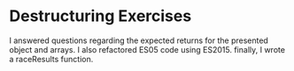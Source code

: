 # Destructuring Exercises
I answered questions regarding the expected returns for the presented object and arrays. I also refactored ES05 code using ES2015. finally, I wrote a raceResults function.
